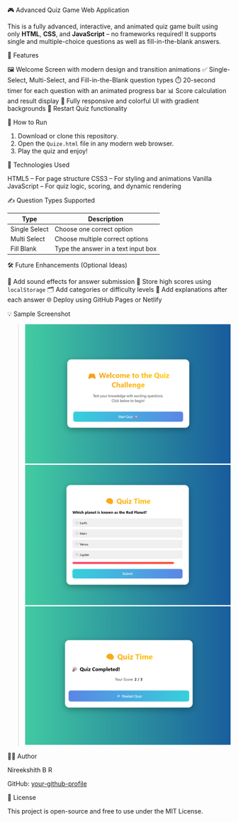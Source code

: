🎮 Advanced Quiz Game Web Application

This is a fully advanced, interactive, and animated quiz game built using only **HTML**, **CSS**, and **JavaScript** – no frameworks required! It supports single and multiple-choice questions as well as fill-in-the-blank answers.



🚀 Features

🖼️ Welcome Screen with modern design and transition animations
✅ Single-Select, Multi-Select, and Fill-in-the-Blank question types
⏱️ 20-second timer for each question with an animated progress bar
📊 Score calculation and result display
🎨 Fully responsive and colorful UI with gradient backgrounds
🔄 Restart Quiz functionality



 📁 How to Run

1. Download or clone this repository.
2. Open the `Quize.html` file in any modern web browser.
3. Play the quiz and enjoy!



 🧠 Technologies Used

HTML5 – For page structure
CSS3 – For styling and animations
Vanilla JavaScript – For quiz logic, scoring, and dynamic rendering



 ✍️ Question Types Supported

| Type         | Description                              |
|--------------|------------------------------------------|
| Single Select| Choose one correct option                |
| Multi Select | Choose multiple correct options          |
| Fill Blank   | Type the answer in a text input box      |



 🛠️ Future Enhancements (Optional Ideas)

 🎵 Add sound effects for answer submission
📱 Store high scores using `localStorage`
🗂️ Add categories or difficulty levels
🧪 Add explanations after each answer
🌐 Deploy using GitHub Pages or Netlify



💡 Sample Screenshot

> ![Welcome](Welcome.png)
>  ![Questions(2)](Questions.png)
>  ![Result](Result.png) 



 👨‍💻 Author

Nireekshith B R

 GitHub: [your-github-profile](https://github.com/Nireekshith25e)



 📜 License

This project is open-source and free to use under the MIT License.
